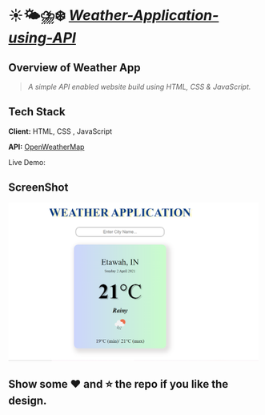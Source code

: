 
# ☀️🌤⛈❄️ [*_Weather-Application-using-API_*](https://khushi-purwar.github.io/Weather-Application-using-API/)
## Overview of Weather App

> _A simple API enabled website build using HTML, CSS & JavaScript._

## Tech Stack

**Client:** HTML, CSS , JavaScript

**API:** [OpenWeatherMap](https://openweathermap.org/)

  
Live Demo: 

## ScreenShot

<img src="https://github.com/khushi-purwar/Weather-Application-using-API/blob/master/ss.png" width="500">

## Show some :heart: and :star: the repo if you like the design.


